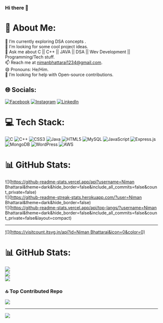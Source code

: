 ### Hi there 👋

<!--
**nimanbhattarai/nimanbhattarai** is a ✨ _special_ ✨ repository because its `README.md` (this file) appears on your GitHub profile.

Here are some ideas to get you started:

- 🔭 I’m currently working on ...
- 🌱 I’m currently learning ...
- 👯 I’m looking to collaborate on ...
- 🤔 I’m looking for help with ...
- 💬 Ask me about ...
- 📫 How to reach me: ...
- 😄 Pronouns: ...
- ⚡ Fun fact: ...
-->
# 💫 About Me:
🔭 I’m currently exploring DSA concepts .<br>🌱 I'm looking for some cool project ideas.<br>💬 Ask me about C || C++ || JAVA || DSA || Wev Development || Programming/Tech stuff.<br>📫 Reach me at nimanbhattarai1234@gmail.com.<br>😄 Pronouns: He/Him.<br>🤔 I’m looking for help with Open-source contributions.


## 🌐 Socials:
[![Facebook](https://img.shields.io/badge/Facebook-%231877F2.svg?logo=Facebook&logoColor=white)](https://facebook.com/niman.bhattarai) [![Instagram](https://img.shields.io/badge/Instagram-%23E4405F.svg?logo=Instagram&logoColor=white)](https://instagram.com/niman.bhattarai) [![LinkedIn](https://img.shields.io/badge/LinkedIn-%230077B5.svg?logo=linkedin&logoColor=white)](https://linkedin.com/in/niman-bhattarai-7037a3227) 

# 💻 Tech Stack:
![C](https://img.shields.io/badge/c-%2300599C.svg?style=for-the-badge&logo=c&logoColor=white) ![C++](https://img.shields.io/badge/c++-%2300599C.svg?style=for-the-badge&logo=c%2B%2B&logoColor=white) ![CSS3](https://img.shields.io/badge/css3-%231572B6.svg?style=for-the-badge&logo=css3&logoColor=white) ![Java](https://img.shields.io/badge/java-%23ED8B00.svg?style=for-the-badge&logo=java&logoColor=white) ![HTML5](https://img.shields.io/badge/html5-%23E34F26.svg?style=for-the-badge&logo=html5&logoColor=white) ![MySQL](https://img.shields.io/badge/mysql-%2300f.svg?style=for-the-badge&logo=mysql&logoColor=white) ![JavaScript](https://img.shields.io/badge/javascript-%23323330.svg?style=for-the-badge&logo=javascript&logoColor=%23F7DF1E) ![Express.js](https://img.shields.io/badge/express.js-%23404d59.svg?style=for-the-badge&logo=express&logoColor=%2361DAFB) ![MongoDB](https://img.shields.io/badge/MongoDB-%234ea94b.svg?style=for-the-badge&logo=mongodb&logoColor=white) ![WordPress](https://img.shields.io/badge/WordPress-%23117AC9.svg?style=for-the-badge&logo=WordPress&logoColor=white) ![AWS](https://img.shields.io/badge/AWS-%23FF9900.svg?style=for-the-badge&logo=amazon-aws&logoColor=white)
# 📊 GitHub Stats:
![](https://github-readme-stats.vercel.app/api?username=Niman Bhattarai&theme=dark&hide_border=false&include_all_commits=false&count_private=false)<br/>
![](https://github-readme-streak-stats.herokuapp.com/?user=Niman Bhattarai&theme=dark&hide_border=false)<br/>
![](https://github-readme-stats.vercel.app/api/top-langs/?username=Niman Bhattarai&theme=dark&hide_border=false&include_all_commits=false&count_private=false&layout=compact)

---
[![](https://visitcount.itsvg.in/api?id=Niman Bhattarai&icon=0&color=0)](https://visitcount.itsvg.in)

<!-- Proudly created with GPRM ( https://gprm.itsvg.in ) -->
# 📊 GitHub Stats:
![](https://github-readme-stats.vercel.app/api?username=nimanbhattarai&theme=monokai&hide_border=false&include_all_commits=true&count_private=true)<br/>
![](https://github-readme-streak-stats.herokuapp.com/?user=nimanbhattarai&theme=monokai&hide_border=false)<br/>
![](https://github-readme-stats.vercel.app/api/top-langs/?username=nimanbhattarai&theme=monokai&hide_border=false&include_all_commits=true&count_private=true&layout=compact)

### 🔝 Top Contributed Repo
![](https://github-contributor-stats.vercel.app/api?username=nimanbhattarai&limit=5&theme=dracula&combine_all_yearly_contributions=true)

---
[![](https://visitcount.itsvg.in/api?id=nimanbhattarai&icon=0&color=9)](https://visitcount.itsvg.in)

<!-- Proudly created with GPRM ( https://gprm.itsvg.in ) -->
